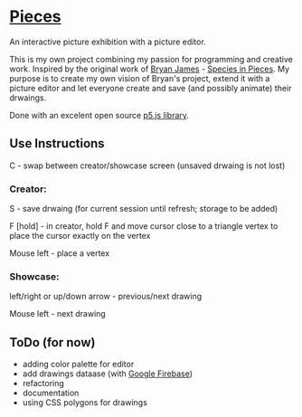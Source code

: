 # [Pieces](https://gvoy.tech/pieces/)

An interactive picture exhibition with a picture editor.

This is my own project combining my passion for programming and creative work. Inspired by the original work of [Bryan James](http://bryanjamesdesign.co.uk/) - [Species in Pieces](http://species-in-pieces.com/). My purpose is to create my own vision of Bryan's project, extend it with a picture editor and let everyone create and save (and possibly animate) their drwaings. 

Done with an excelent open source [p5.js library](https://p5js.org/). 


## Use Instructions
C - swap between creator/showcase screen (unsaved drwaing is not lost)

### Creator:
S - save drwaing (for current session until refresh; storage to be added)

F [hold] -	in creator, hold F and move cursor close to a triangle vertex to place the cursor exactly on the vertex

Mouse left -	place a vertex

### Showcase: 
left/right or up/down arrow - previous/next drawing

Mouse left - next drawing


## ToDo (for now)
 - adding color palette for editor
 - add drawings dataase (with [Google Firebase](https://firebase.google.com/))
 - refactoring
 - documentation
 - using CSS polygons for drawings
 
 
